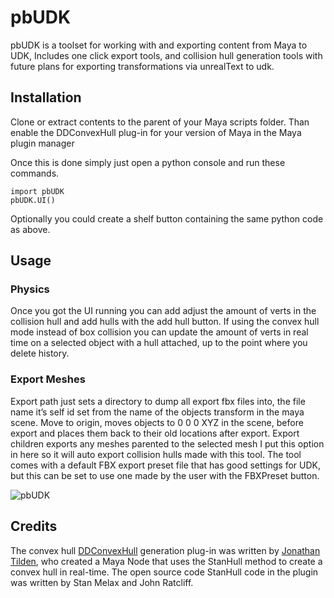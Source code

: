 pbUDK
=====

pbUDK is a toolset for working with and exporting content from Maya to UDK, Includes one click export tools, and collision hull generation tools with future plans for exporting transformations via unrealText to udk.

Installation
------------
Clone or extract contents to the parent of your Maya scripts folder.  Than enable the DDConvexHull plug-in for your version of Maya in the Maya plugin manager

Once this is done simply just open a python console and run these commands. 
```
import pbUDK
pbUDK.UI()
```
Optionally you could create a shelf button containing the same python code as above.

Usage
-----

### Physics
Once you got the UI running you can add adjust the amount of verts in the collision hull and add hulls with the add hull button.  If using the convex hull mode instead of box collision you can update the amount of verts in real time on a selected object with a hull attached, up to the point where you  delete history.

### Export Meshes
Export path just sets a directory to dump all export fbx files into, the file name it’s self id set from the name of the objects transform in the maya scene.
Move to origin, moves objects to 0 0 0 XYZ in the scene, before export and places them back to their old locations after export. Export children exports any meshes parented to the selected mesh I put this option in here so it will auto export collision hulls made with this tool. 
The tool comes with a default FBX export preset file that has good settings for UDK, but this can be set to use one made by the user with the FBXPreset button.

![pbUDK](http://rightsomegoodgames.ca/assets/images/pbUDK.jpg)

Credits
-------
The convex hull [DDConvexHull]( https://github.com/digitaldestructo/DDConvexHull) generation plug-in was written by [Jonathan Tilden]( https://github.com/digitaldestructo), who created a Maya Node that uses the StanHull method to create a convex hull in real-time.  The open source code StanHull code in the plugin was written by Stan Melax and John Ratcliff.
